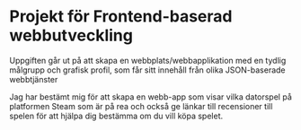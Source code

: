 # Projekt för Frontend-baserad webbutveckling #

Uppgiften går ut på att skapa en webbplats/webbapplikation med en tydlig målgrupp och grafisk profil, som får sitt innehåll från olika JSON-baserade webbtjänster

Jag har bestämt mig för att skapa en webb-app som visar vilka datorspel på 
platformen Steam som är på rea och också ge länkar till recensioner till spelen för att hjälpa dig bestämma om du vill köpa spelet. 
